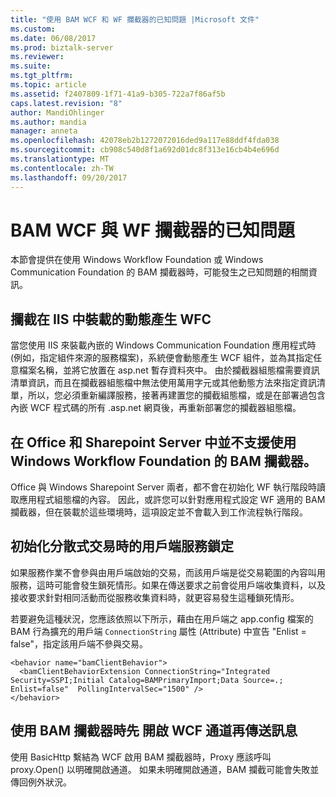 ```yaml
---
title: "使用 BAM WCF 和 WF 攔截器的已知問題 |Microsoft 文件"
ms.custom: 
ms.date: 06/08/2017
ms.prod: biztalk-server
ms.reviewer: 
ms.suite: 
ms.tgt_pltfrm: 
ms.topic: article
ms.assetid: f2407809-1f71-41a9-b305-722a7f86af5b
caps.latest.revision: "8"
author: MandiOhlinger
ms.author: mandia
manager: anneta
ms.openlocfilehash: 42078eb2b1272072016ded9a117e88ddf4fda038
ms.sourcegitcommit: cb908c540d8f1a692d01dc8f313e16cb4b4e696d
ms.translationtype: MT
ms.contentlocale: zh-TW
ms.lasthandoff: 09/20/2017
---
```

# <a name="known-issues-with-the-bam-wcf-and-wf-interceptors"></a>BAM WCF 與 WF 攔截器的已知問題
本節會提供在使用 Windows Workflow Foundation 或 Windows Communication Foundation 的 BAM 攔截器時，可能發生之已知問題的相關資訊。  
  
## <a name="intercepting-a-dynamically-generated-wcf-assembly-hosted-in-iis"></a>攔截在 IIS 中裝載的動態產生 WFC  
 當您使用 IIS 來裝載內嵌的 Windows Communication Foundation 應用程式時 (例如，指定組件來源的服務檔案)，系統便會動態產生 WCF 組件，並為其指定任意檔案名稱，並將它放置在 asp.net 暫存資料夾中。 由於攔截器組態檔需要資訊清單資訊，而且在攔截器組態檔中無法使用萬用字元或其他動態方法來指定資訊清單，所以，您必須重新編譯服務，接著再建置您的攔截組態檔，或是在部署過包含內嵌 WCF 程式碼的所有 .asp.net 網頁後，再重新部署您的攔截器組態檔。  
  
## <a name="use-of-the-bam-interceptor-for-windows-workflow-foundation-is-not-supported-in-office-and-sharepoint-server"></a>在 Office 和 Sharepoint Server 中並不支援使用 Windows Workflow Foundation 的 BAM 攔截器。  
 Office 與 Windows Sharepoint Server 兩者，都不會在初始化 WF 執行階段時讀取應用程式組態檔的內容。 因此，或許您可以針對應用程式設定 WF 適用的 BAM 攔截器，但在裝載於這些環境時，這項設定並不會載入到工作流程執行階段。  
  
## <a name="client-service-locks-when-intiating-a-distributed-transaction"></a>初始化分散式交易時的用戶端服務鎖定  
 如果服務作業不會參與由用戶端啟始的交易，而該用戶端是從交易範圍的內容叫用服務，這時可能會發生鎖死情形。如果在傳送要求之前會從用戶端收集資料，以及接收要求針對相同活動而從服務收集資料時，就更容易發生這種鎖死情形。  
  
 若要避免這種狀況，您應該依照以下所示，藉由在用戶端之 app.config 檔案的 BAM 行為擴充的用戶端 `ConnectionString` 屬性 (Attribute) 中宣告 "Enlist = false"，指定該用戶端不參與交易。  
  
```  
<behavior name="bamClientBehavior">  
  <bamClientBehaviorExtension ConnectionString="Integrated Security=SSPI;Initial Catalog=BAMPrimaryImport;Data Source=.;  Enlist=false"  PollingIntervalSec="1500" />  
</behavior>  
```  
  
## <a name="open-wcf-channel-before-sending-a-message-when-bam-interceptors-are-used"></a>使用 BAM 攔截器時先 開啟 WCF 通道再傳送訊息  
 使用 BasicHttp 繫結為 WCF 啟用 BAM 攔截器時，Proxy 應該呼叫 proxy.Open() 以明確開啟通道。 如果未明確開啟通道，BAM 攔截可能會失敗並傳回例外狀況。